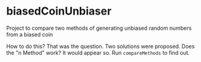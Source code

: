 biasedCoinUnbiaser
==================

Project to compare two methods of generating unbiased random numbers from a biased coin

How to do this? That was the question. Two solutions were proposed. Does the "n Method" work? It would appear so. Run ```compareMethods``` to find out.
